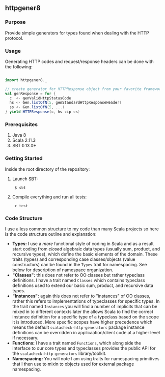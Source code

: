 ## httpgener8

### Purpose

Provide simple generators for types found when dealing with the HTTP protocol.

### Usage

Generating HTTP codes and request/response headers can be done with the following:

```scala

import httpgener8._

// create generator for HTTPResponse object from your favorite framework
val genResponse = for {
  c  <- genValidHttpStatusCode
  hs <- Gen.listOfN(5, genStandardHttpResponseHeader)
  ss <- Gen.listOfN(5, ...)
} yield HTTPResponse(c, hs zip ss)

```

### Prerequisites

1. Java 8
2. Scala 2.11.3
3. SBT 0.13.0+

### Getting Started

Inside the root directory of the repository:

1. Launch SBT:

        $ sbt

2. Compile everything and run all tests:

        > test

### Code Structure

I use a less common structure to my code than many Scala projects so here is
the code structure outline and explanation:

* **Types:** I use a _more_ functional style of coding in Scala and as a
  result start coding from _*closed*_ algebraic data types (usually sum,
  product, and recursive types), which define the basic elements of the
  domain. These traits (types) and corresponding case classes/objects (value
  constructors) can be found in the `Types` trait for namespacing. See below
  for description of namespace organization.
* **"Classes":**  this does not refer to OO classes but rather typeclass
  definitions. I have a trait named `Classes` which contains typeclass
  definitions used to extend our basic sum, product, and recursive data
  types.
* **"Instances":** again this does not refer to "instances" of OO classes,
  rather this refers to implementations of typeclasses for specific types.
  In the trait named `Instances` you will find a number of implicits that
  can be mixed in to different contexts later the allows Scala to find
  the correct instance definition for a specific type of a typeclass based
  on the scope it is introduced. More specific scopes have higher precedence
  which means the default `scalacheck-http-generators` package instance definitions can be
  overridden in applicaation/client code at a higher level if necessary.
* **Functions:** I have a trait named `Functions`, which along side the
  interface to our core types and typeclasses provides the public API for
  the `scalacheck-http-generators` library/toolkit.
* **Namespacing:** You will note I am using traits for namespacing primitives
  that I then use to mixin to objects used for external package namespacing.
